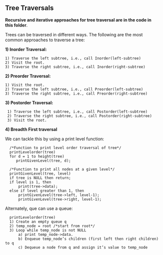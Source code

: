 ## Tree Traversals

__Recursive and iterative approaches for tree traversal are in the code in this folder__.

Trees can be traversed in different ways. 
The following are the most common approaches to traverse a tree:

**1) Inorder Traversal:**

    1) Traverse the left subtree, i.e., call Inorder(left-subtree)
    2) Visit the root.
    3) Traverse the right subtree, i.e., call Inorder(right-subtree)

**2) Preorder Traversal:**

    1) Visit the root.
    2) Traverse the left subtree, i.e., call Preorder(left-subtree)
    3) Traverse the right subtree, i.e., call Preorder(right-subtree)
  
**3) Postorder Traversal:**

     1) Traverse the left subtree, i.e., call Postorder(left-subtree)
     2) Traverse the right subtree, i.e., call Postorder(right-subtree)
     3) Visit the root.
     
**4) Breadth First traversal**

We can tackle this by using a print level function:

      /*Function to print level order traversal of tree*/
      printLevelorder(tree)
      for d = 1 to height(tree)
         printGivenLevel(tree, d);

      /*Function to print all nodes at a given level*/
      printGivenLevel(tree, level)
      if tree is NULL then return;
      if level is 1, then
          print(tree->data);
      else if level greater than 1, then
          printGivenLevel(tree->left, level-1);
          printGivenLevel(tree->right, level-1);
          
Alternately, que can use a queue:

      printLevelorder(tree)
      1) Create an empty queue q
      2) temp_node = root /*start from root*/
      3) Loop while temp_node is not NULL
          a) print temp_node->data.
          b) Enqueue temp_node’s children (first left then right children) to q
          c) Dequeue a node from q and assign it’s value to temp_node

